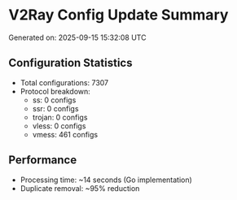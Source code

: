 # V2Ray Config Update Summary
Generated on: 2025-09-15 15:32:08 UTC

## Configuration Statistics
- Total configurations: 7307
- Protocol breakdown:
  - ss: 0 configs
  - ssr: 0 configs
  - trojan: 0 configs
  - vless: 0 configs
  - vmess: 461 configs

## Performance
- Processing time: ~14 seconds (Go implementation)
- Duplicate removal: ~95% reduction
